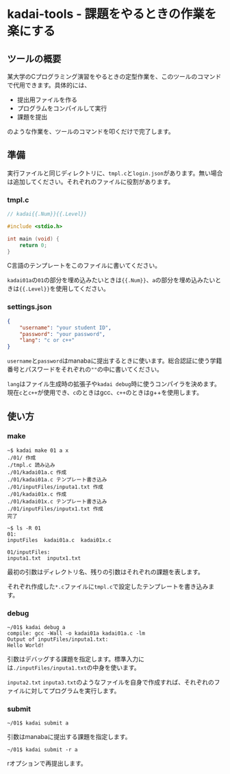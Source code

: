 # kadai-tools - 課題をやるときの作業を楽にする

## ツールの概要
某大学のCプログラミング演習をやるときの定型作業を、このツールのコマンドで代用できます。具体的には、
  
- 提出用ファイルを作る
- プログラムをコンパイルして実行
- 課題を提出
  
のような作業を、ツールのコマンドを叩くだけで完了します。

## 準備
実行ファイルと同じディレクトリに、`tmpl.c`と`login.json`があります。無い場合は追加してください。それぞれのファイルに役割があります。

### tmpl.c
```c:tmpl.c
// kadai{{.Num}}{{.Level}}

#include <stdio.h>

int main (void) {
    return 0;
}
```
C言語のテンプレートをこのファイルに書いてください。
  
`kadai01a`の`01`の部分を埋め込みたいときは`{{.Num}}`、`a`の部分を埋め込みたいときは`{{.Level}}`を使用してください。

### settings.json
```json:settings.json
{
    "username": "your student ID",
    "password": "your password",
    "lang": "c or c++"
}
```
`username`と`password`はmanabaに提出するときに使います。総合認証に使う学籍番号とパスワードをそれぞれの`""`の中に書いてください。
  
`lang`はファイル生成時の拡張子や`kadai debug`時に使うコンパイラを決めます。現在`c`と`c++`が使用でき、`c`のときはgcc、`c++`のときはg++を使用します。
## 使い方

### make
```
~$ kadai make 01 a x
./01/ 作成
./tmpl.c 読み込み
./01/kadai01a.c 作成
./01/kadai01a.c テンプレート書き込み
./01/inputFiles/inputa1.txt 作成
./01/kadai01x.c 作成
./01/kadai01x.c テンプレート書き込み
./01/inputFiles/inputx1.txt 作成
完了
```
```
~$ ls -R 01
01:
inputFiles  kadai01a.c  kadai01x.c

01/inputFiles:
inputa1.txt  inputx1.txt
```
最初の引数はディレクトリ名、残りの引数はそれぞれの課題を表します。
  
それぞれ作成した`*.c`ファイルに`tmpl.c`で設定したテンプレートを書き込みます。
### debug
```
~/01$ kadai debug a
compile: gcc -Wall -o kadai01a kadai01a.c -lm
Output of inputFiles/inputa1.txt:
Hello World!
```
引数はデバッグする課題を指定します。標準入力には`./inputFiles/inputa1.txt`の中身を使います。
  
`inputa2.txt` `inputa3.txt`のようなファイルを自身で作成すれば、それぞれのファイルに対してプログラムを実行します。
### submit
```
~/01$ kadai submit a
```
引数はmanabaに提出する課題を指定します。
  
```
~/01$ kadai submit -r a
```
rオプションで再提出します。